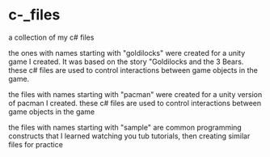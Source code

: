 # c-_files
a collection of my c# files

the ones with names starting with "goldilocks" were created for a unity game I created.  It was based on the story "Goldilocks and the 3 
Bears.  these c# files are used to control interactions between game objects in the game.

the files with names starting with "pacman" were created for a unity version of pacman I created.  these c# files are used to control interactions between game objects in the game

the files with names starting with "sample" are common programming constructs that I learned watching you tub tutorials, then creating similar files for practice
